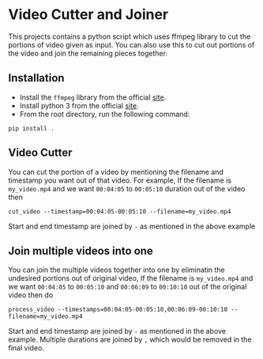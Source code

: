 # Video Cutter and Joiner
This projects contains a python script which uses ffmpeg library to cut the portions of video given as input. You can also use this to cut out portions of the video and join the remaining pieces together.

## Installation
- Install the `ffmpeg` library from the official [site](https://www.ffmpeg.org/).
- Install python 3 from the official [site](https://www.python.org/downloads/release/python-31013/).
- From the root directory, run the following command:
```
pip install .
```

## Video Cutter
You can cut the portion of a video by mentioning the filename and timestamp you want out of that video. For example, If the filename is `my_video.mp4` and we want `00:04:05` to `00:05:10` duration out of the video then
```
cut_video --timestamp=00:04:05-00:05:10 --filename=my_video.mp4
```
Start and end timestamp are joined by `-` as mentioned in the above example


## Join multiple videos into one
You can join the multiple videos together into one by eliminatin the undesired portions out of original video, If the filename is `my_video.mp4` and we want `00:04:05` to `00:05:10` and `00:06:09` to `00:10:10` out of the original video then do
```
process_video --timestamps=00:04:05-00:05:10,00:06:09-00:10:10 --filename=my_video.mp4
```
Start and end timestamp are joined by `-` as mentioned in the above example. Multiple durations are joined by `,` which would be removed in the final video.
